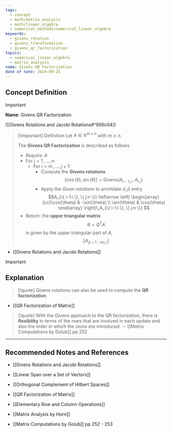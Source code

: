 ```yaml
---
tags:
  - concept
  - math/matrix_analysis
  - math/linear_algebra
  - numerical_methods/numerical_linear_algebra
keywords:
  - givens_rotation
  - givens_transformation
  - givens_qr_factorization
topics:
  - numerical_linear_algebra
  - matrix_analysis
name: Givens QR Factorization
date of note: 2024-09-25
---
```


## Concept Definition

>[!important]
>**Name**: Givens QR Factorization

![[Givens Rotations and Jacobi Rotations#^956c04]]

>[!important] Definition
>Let $A\in \mathbb{R}^{m\times n}$ with $m\ge n$.
>
>The **Givens QR Factorization** is described as follows
>- *Require*: $A$
>- For $j=1\,{,}\ldots{,}\,n$:
>	- For $i=m\,{,}\ldots{,}\,j+1$:
>		- Compute the **Givens rotations** $$[\cos(\theta), \sin(\theta)] = \text{Givens}(A_{i-1, j}\,,\,A_{i,j})$$ 
>		- Apply the *Given rotations* to annihilate $(i,j)$ entry $$A_{\{ i-1:i \}, \{ j:n \}} \leftarrow \left[ \begin{array}{cc}\cos(\theta) & -\sin(\theta) \\  \sin(\theta) & \cos(\theta) \end{array} \right]\,A_{\{ i-1:i \}, \{ j:n \}} $$
>- *Return*: the **upper triangular matrix** $$R = Q^{T}A$$ is given by the upper triangular part of $A$, $$[A_{\{ j+1:m \}, j}]$$

- [[Givens Rotations and Jacobi Rotations]]

>[!important]

## Explanation

>[!quote]
>Givens rotations can also be used to compute the **QR factorization**.

- [[QR Factorization of Matrix]]

>[!quote]
>With the Givens approach to the QR factorization, there is **flexibility** in terms of the *rows* that are involved in each update and also the *order* in which the *zeros are introduced*.
>-- [[Matrix Computations by Golub]] pp 252



-----------
##  Recommended Notes and References


- [[Givens Rotations and Jacobi Rotations]]


- [[Linear Span over a Set of Vectors]]
- [[Orthogonal Complement of Hilbert Spaces]]
- [[QR Factorization of Matrix]]


- [[Elementary Row and Column Operations]]

- [[Matrix Analysis by Horn]]
- [[Matrix Computations by Golub]] pp 252 - 253